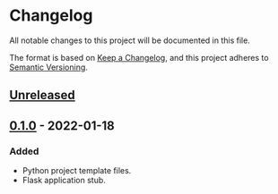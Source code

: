 # Changelog
All notable changes to this project will be documented in this file.

The format is based on [Keep a Changelog](https://keepachangelog.com/en/1.0.0/),
and this project adheres to [Semantic Versioning](https://semver.org/spec/v2.0.0.html).

## [Unreleased]

## [0.1.0] - 2022-01-18
### Added
- Python project template files.
- Flask application stub.

[Unreleased]: https://github.com/brian-mcgowan/example-python-flask/compare/0.1.0...develop
[0.1.0]: https://github.com/brian-mcgowan/example-python-flask/releases/tag/0.1.0